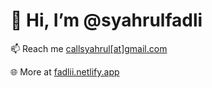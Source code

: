 # 👋 Hi, I’m @syahrulfadli

📫 Reach me [callsyahrul[at]gmail.com](mailto:callsyahrul@gmail.com)

🌐️ More at [fadlii.netlify.app](//fadlii.netlify.app)

<!---
syahrulfadli/syahrulfadli is a ✨ special ✨ repository because its `README.md` (this file) appears on your GitHub profile.
You can click the Preview link to take a look at your changes.
--->
